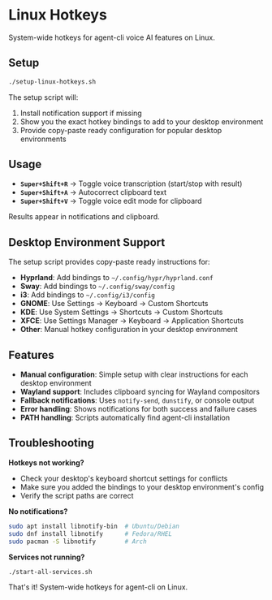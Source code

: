 # Linux Hotkeys

System-wide hotkeys for agent-cli voice AI features on Linux.

## Setup

```bash
./setup-linux-hotkeys.sh
```

The setup script will:
1. Install notification support if missing
2. Show you the exact hotkey bindings to add to your desktop environment
3. Provide copy-paste ready configuration for popular desktop environments

## Usage

- **`Super+Shift+R`** → Toggle voice transcription (start/stop with result)
- **`Super+Shift+A`** → Autocorrect clipboard text
- **`Super+Shift+V`** → Toggle voice edit mode for clipboard

Results appear in notifications and clipboard.

## Desktop Environment Support

The setup script provides copy-paste ready instructions for:

- **Hyprland**: Add bindings to `~/.config/hypr/hyprland.conf`
- **Sway**: Add bindings to `~/.config/sway/config`
- **i3**: Add bindings to `~/.config/i3/config`
- **GNOME**: Use Settings → Keyboard → Custom Shortcuts
- **KDE**: Use System Settings → Shortcuts → Custom Shortcuts
- **XFCE**: Use Settings Manager → Keyboard → Application Shortcuts
- **Other**: Manual hotkey configuration in your desktop environment

## Features

- **Manual configuration**: Simple setup with clear instructions for each desktop environment
- **Wayland support**: Includes clipboard syncing for Wayland compositors
- **Fallback notifications**: Uses `notify-send`, `dunstify`, or console output
- **Error handling**: Shows notifications for both success and failure cases
- **PATH handling**: Scripts automatically find agent-cli installation

## Troubleshooting

**Hotkeys not working?**
- Check your desktop's keyboard shortcut settings for conflicts
- Make sure you added the bindings to your desktop environment's config
- Verify the script paths are correct

**No notifications?**
```bash
sudo apt install libnotify-bin  # Ubuntu/Debian
sudo dnf install libnotify      # Fedora/RHEL
sudo pacman -S libnotify        # Arch
```

**Services not running?**
```bash
./start-all-services.sh
```

That's it! System-wide hotkeys for agent-cli on Linux.
